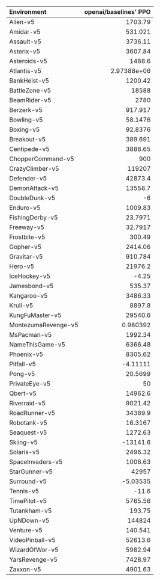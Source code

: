 | Environment         |   openai/baselines' PPO |
|:--------------------|------------------------:|
| Alien-v5            |          1703.79        |
| Amidar-v5           |           531.021       |
| Assault-v5          |          3736.11        |
| Asterix-v5          |          3607.84        |
| Asteroids-v5        |          1488.6         |
| Atlantis-v5         |             2.97388e+06 |
| BankHeist-v5        |          1200.42        |
| BattleZone-v5       |         18588           |
| BeamRider-v5        |          2780           |
| Berzerk-v5          |           917.917       |
| Bowling-v5          |            58.1476      |
| Boxing-v5           |            92.8376      |
| Breakout-v5         |           389.691       |
| Centipede-v5        |          3888.65        |
| ChopperCommand-v5   |           900           |
| CrazyClimber-v5     |        119207           |
| Defender-v5         |         42873.4         |
| DemonAttack-v5      |         13558.7         |
| DoubleDunk-v5       |            -6           |
| Enduro-v5           |          1009.83        |
| FishingDerby-v5     |            23.7971      |
| Freeway-v5          |            32.7917      |
| Frostbite-v5        |           300.49        |
| Gopher-v5           |          2414.06        |
| Gravitar-v5         |           910.784       |
| Hero-v5             |         21976.2         |
| IceHockey-v5        |            -4.25        |
| Jamesbond-v5        |           535.37        |
| Kangaroo-v5         |          3486.33        |
| Krull-v5            |          8897.8         |
| KungFuMaster-v5     |         29540.6         |
| MontezumaRevenge-v5 |             0.980392    |
| MsPacman-v5         |          1992.34        |
| NameThisGame-v5     |          6366.48        |
| Phoenix-v5          |          8305.62        |
| Pitfall-v5          |            -4.11111     |
| Pong-v5             |            20.5699      |
| PrivateEye-v5       |            50           |
| Qbert-v5            |         14962.6         |
| Riverraid-v5        |          9021.42        |
| RoadRunner-v5       |         34389.9         |
| Robotank-v5         |            16.3167      |
| Seaquest-v5         |          1272.63        |
| Skiing-v5           |        -13141.6         |
| Solaris-v5          |          2496.32        |
| SpaceInvaders-v5    |          1006.63        |
| StarGunner-v5       |         42957           |
| Surround-v5         |            -5.03535     |
| Tennis-v5           |           -11.6         |
| TimePilot-v5        |          5765.56        |
| Tutankham-v5        |           193.75        |
| UpNDown-v5          |        144824           |
| Venture-v5          |           140.541       |
| VideoPinball-v5     |         52613.6         |
| WizardOfWor-v5      |          5982.94        |
| YarsRevenge-v5      |          7428.97        |
| Zaxxon-v5           |          4901.63        |